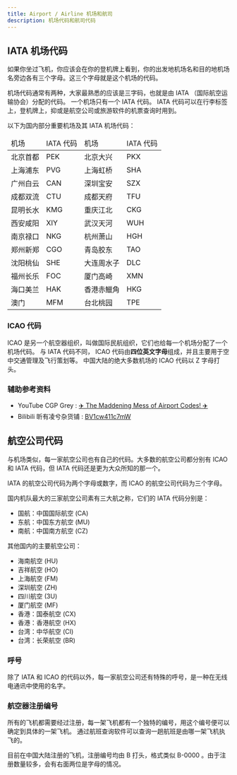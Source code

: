 ```yaml
---
title: Airport / Airline 机场和航司
description: 机场代码和航司代码
---
```


## IATA 机场代码

如果你坐过飞机，你应该会在你的登机牌上看到，你的出发地机场名和目的地机场名旁边各有三个字母。这三个字母就是这个机场的代码。

机场代码通常有两种，大家最熟悉的应该是三字码，也就是由 IATA （国际航空运输协会）分配的代码。
一个机场只有一个 IATA 代码。 IATA 代码可以在行李标签上，登机牌上，抑或是航空公司或旅游软件的机票查询时用到。

以下为国内部分重要机场及其 IATA 机场代码：

<table>
    <thead>
        <tr class="table-vertical">
            <td>机场</td>
            <td>IATA 代码</td>
            <td>机场</td>
            <td>IATA 代码</td>
        </tr>
    </thead>
    <tbody>
        <tr class="table-vertical">
            <td>北京首都</td>
            <td>PEK</td>
            <td>北京大兴</td>
            <td>PKX</td>
        </tr>
        <tr class="table-vertical">
            <td>上海浦东</td>
            <td>PVG</td>
            <td>上海虹桥</td>
            <td>SHA</td>
        </tr>
        <tr class="table-vertical">
            <td>广州白云</td>
            <td>CAN</td>
            <td>深圳宝安</td>
            <td>SZX</td>
        </tr>
        <tr class="table-vertical">
            <td>成都双流</td>
            <td>CTU</td>
            <td>成都天府</td>
            <td>TFU</td>
        </tr>
        <tr class="table-vertical">
            <td>昆明长水</td>
            <td>KMG</td>
            <td>重庆江北</td>
            <td>CKG</td>
        </tr>
        <tr class="table-vertical">
            <td>西安咸阳</td>
            <td>XIY</td>
            <td>武汉天河</td>
            <td>WUH</td>
        </tr>
        <tr class="table-vertical">
            <td>南京禄口</td>
            <td>NKG</td>
            <td>杭州萧山</td>
            <td>HGH</td>
        </tr>
        <tr class="table-vertical">
            <td>郑州新郑</td>
            <td>CGO</td>
            <td>青岛胶东</td>
            <td>TAO</td>
        </tr>
        <tr class="table-vertical">
            <td>沈阳桃仙</td>
            <td>SHE</td>
            <td>大连周水子</td>
            <td>DLC</td>
        </tr>
        <tr class="table-vertical">
            <td>福州长乐</td>
            <td>FOC</td>
            <td>厦门高崎</td>
            <td>XMN</td>
        </tr>
        <tr class="table-vertical">
            <td>海口美兰</td>
            <td>HAK</td>
            <td>香港赤鱲角</td>
            <td>HKG</td>
        </tr>
        <tr class="table-vertical">
            <td>澳门</td>
            <td>MFM</td>
            <td>台北桃园</td>
            <td>TPE</td>
        </tr>
    </tbody>
</table>

### ICAO 代码

ICAO 是另一个航空器组织，叫做国际民航组织，它们也给每一个机场分配了一个机场代码。
与 IATA 代码不同， ICAO 代码由**四位英文字母**组成，并且主要用于空中交通管理及飞行策划等。
中国大陆的绝大多数机场的 ICAO 代码以 Z 字母打头。

### 辅助参考资料

- YouTube CGP Grey : [✈️ The Maddening Mess of Airport Codes! ✈️](https://youtu.be/jfOUVYQnuhw)
- Bilibili 昕有凌兮杂货铺 : [BV1cw411c7mW](https://www.bilibili.com/video/BV1cw411c7mW)

## 航空公司代码

与机场类似，每一家航空公司也有自己的代码。大多数的航空公司都分别有 ICAO 和 IATA 代码，但 IATA 代码还是更为大众所知的那一个。

IATA 的航空公司代码为两个字母或数字，而 ICAO 的航空公司代码为三个字母。

国内机队最大的三家航空公司素有三大航之称，它们的 IATA 代码分别是：

- 国航：中国国际航空 (CA)
- 东航：中国东方航空 (MU)
- 南航：中国南方航空 (CZ)

其他国内的主要航空公司：

- 海南航空 (HU)
- 吉祥航空 (HO)
- 上海航空 (FM)
- 深圳航空 (ZH)
- 四川航空 (3U)
- 厦门航空 (MF)
- 香港：国泰航空 (CX)
- 香港：香港航空 (HX)
- 台湾：中华航空 (CI)
- 台湾：长荣航空 (BR)

### 呼号

除了 IATA 和 ICAO 的代码以外，每一家航空公司还有特殊的呼号，是一种在无线电通讯中使用的名字。

### 航空器注册编号

所有的飞机都需要经过注册，每一架飞机都有一个独特的编号，用这个编号便可以确定到具体的一架飞机。
通过航班查询软件可以查询一趟航班是由哪一架飞机执飞的。

目前在中国大陆注册的飞机，注册编号均由 B 打头，格式类似 B-0000 。由于注册数量较多，会有右面两位是字母的情况。
